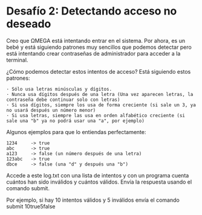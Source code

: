 # Desafío 2: Detectando acceso no deseado

Creo que ΩMEGA está intentando entrar en el sistema. Por ahora, es un bebé y está siguiendo patrones muy sencillos que podemos detectar pero está intentando crear contraseñas de administrador para acceder a la terminal.

¿Cómo podemos detectar estos intentos de acceso? Está siguiendo estos patrones:

    · Sólo usa letras minúsculas y dígitos.
    · Nunca usa dígitos después de una letra (Una vez aparecen letras, la contraseña debe continuar solo con letras)
    · Si usa dígitos, siempre los usa de forma creciente (si sale un 3, ya no usará después un número menor)
    · Si usa letras, siempre las usa en orden alfabético creciente (si sale una "b" ya no podrá usar una "a", por ejemplo)

Algunos ejemplos para que lo entiendas perfectamente:

    1234     -> true
    abc      -> true
    a123     -> false (un número después de una letra)
    123abc   -> true
    dbce     -> false (una "d" y después una "b")

Accede a este log.txt con una lista de intentos y con un programa cuenta cuántos han sido inválidos y cuántos válidos. Envía la respuesta usando el comando submit.

Por ejemplo, si hay 10 intentos válidos y 5 inválidos envía el comando submit 10true5false
